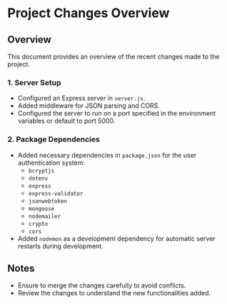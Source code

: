 
# Project Changes Overview

## Overview
This document provides an overview of the recent changes made to the project.

### 1. Server Setup
- Configured an Express server in `server.js`.
- Added middleware for JSON parsing and CORS.
- Configured the server to run on a port specified in the environment variables or default to port 5000.

### 2. Package Dependencies
- Added necessary dependencies in `package.json` for the user authentication system:
  - `bcryptjs`
  - `dotenv`
  - `express`
  - `express-validator`
  - `jsonwebtoken`
  - `mongoose`
  - `nodemailer`
  - `crypto`
  - `cors`
- Added `nodemon` as a development dependency for automatic server restarts during development.

## Notes
- Ensure to merge the changes carefully to avoid conflicts.
- Review the changes to understand the new functionalities added.
```
```